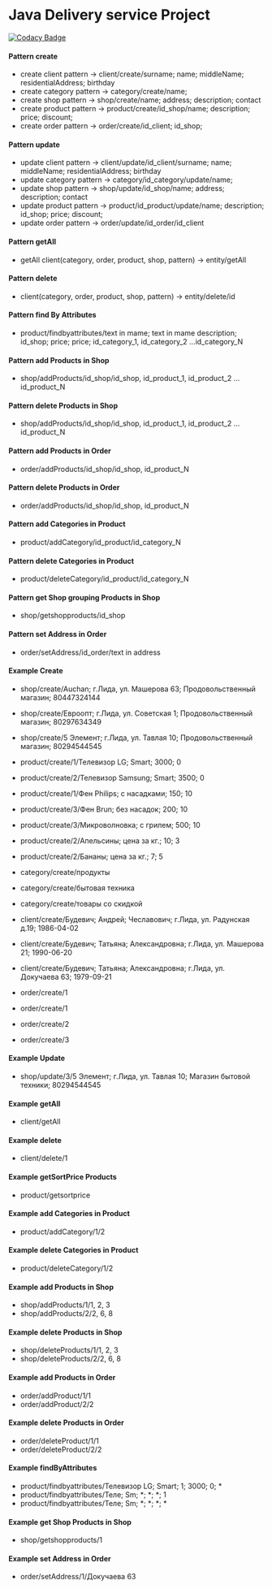 Java Delivery service Project 
===============================
[![Codacy Badge](https://app.codacy.com/project/badge/Grade/8c11d384cb914092b7037e31eeaafdd4)](https://www.codacy.com/gh/AndreiBudevich/deliveryservice/dashboard?utm_source=github.com&amp;utm_medium=referral&amp;utm_content=AndreiBudevich/deliveryservice&amp;utm_campaign=Badge_Grade)

#### Pattern create
- create client pattern -> client/create/surname; name; middleName; residentialAddress; birthday
- create category pattern -> category/create/name;
- create shop pattern -> shop/create/name; address; description; contact
- create product pattern -> product/create/id_shop/name; description; price; discount;
- create order pattern -> order/create/id_client; id_shop;

#### Pattern update
- update client pattern -> client/update/id_client/surname; name; middleName; residentialAddress; birthday
- update category pattern -> category/id_category/update/name;
- update shop pattern -> shop/update/id_shop/name; address; description; contact
- update product pattern -> product/id_product/update/name; description; id_shop; price; discount;
- update order pattern -> order/update/id_order/id_client

#### Pattern getAll
- getAll client(category, order, product, shop, pattern) -> entity/getAll

#### Pattern delete
- client(category, order, product, shop, pattern) -> entity/delete/id

#### Pattern find By Attributes
- product/findbyattributes/text in mame; text in mame description; id_shop; price; price; id_category_1, id_category_2 ...id_category_N

#### Pattern add Products in Shop
- shop/addProducts/id_shop/id_shop, id_product_1, id_product_2 ... id_product_N

#### Pattern delete Products in Shop
- shop/addProducts/id_shop/id_shop, id_product_1, id_product_2 ... id_product_N

#### Pattern add Products in Order
- order/addProducts/id_shop/id_shop, id_product_N

#### Pattern delete Products in Order
- order/addProducts/id_shop/id_shop, id_product_N

#### Pattern add Categories in Product
- product/addCategory/id_product/id_category_N

#### Pattern delete Categories in Product
- product/deleteCategory/id_product/id_category_N

#### Pattern get Shop grouping Products in Shop 

- shop/getshopproducts/id_shop

#### Pattern set Address in Order
- order/setAddress/id_order/text in address


#### Example Create

- shop/create/Auchan; г.Лида, ул. Машерова 63; Продовольственный магазин; 80447324144
- shop/create/Евроопт; г.Лида, ул. Советская 1; Продовольственный магазин; 80297634349
- shop/create/5 Элемент; г.Лида, ул. Тавлая 10; Продовольственный магазин; 80294544545

- product/create/1/Телевизор LG; Smart; 3000; 0
- product/create/2/Телевизор Samsung; Smart; 3500; 0
- product/create/1/Фен Philips; c насадками; 150; 10
- product/create/3/Фен Brun; без насадок; 200; 10
- product/create/3/Микроволновка; с грилем; 500; 10
- product/create/2/Апельсины; цена за кг.; 10; 3
- product/create/2/Бананы; цена за кг.; 7; 5

- category/create/продукты
- category/create/бытовая техника
- category/create/товары со скидкой

- client/create/Будевич; Андрей; Чеславович; г.Лида, ул. Радунская д.19; 1986-04-02
- client/create/Будевич; Татьяна; Александровна; г.Лида, ул. Машерова 21; 1990-06-20
- client/create/Будевич; Татьяна; Александровна; г.Лида, ул. Докучаева 63; 1979-09-21

- order/create/1
- order/create/1
- order/create/2
- order/create/3

#### Example Update
- shop/update/3/5 Элемент; г.Лида, ул. Тавлая 10; Магазин бытовой техники; 80294544545

#### Example getAll
- client/getAll

#### Example delete
- client/delete/1

#### Example getSortPrice Products
- product/getsortprice

#### Example add Categories in Product

- product/addCategory/1/2

#### Example delete Categories in Product
- product/deleteCategory/1/2

#### Example add Products in Shop
- shop/addProducts/1/1, 2, 3
- shop/addProducts/2/2, 6, 8

#### Example delete Products in Shop
- shop/deleteProducts/1/1, 2, 3
- shop/deleteProducts/2/2, 6, 8

#### Example add Products in Order
- order/addProduct/1/1
- order/addProduct/2/2

#### Example delete Products in Order
- order/deleteProduct/1/1
- order/deleteProduct/2/2

#### Example findByAttributes
- product/findbyattributes/Телевизор LG; Smart; 1; 3000; 0; *
- product/findbyattributes/Теле; Sm; *; *; *; 1
- product/findbyattributes/Теле; Sm; *; *; *; *

#### Example get Shop Products in Shop

- shop/getshopproducts/1

#### Example  set Address in Order
- order/setAddress/1/Докучаева 63